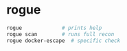 # rogue


```bash
rogue             # prints help
rogue scan        # runs full recon
rogue docker-escape  # specific check
```